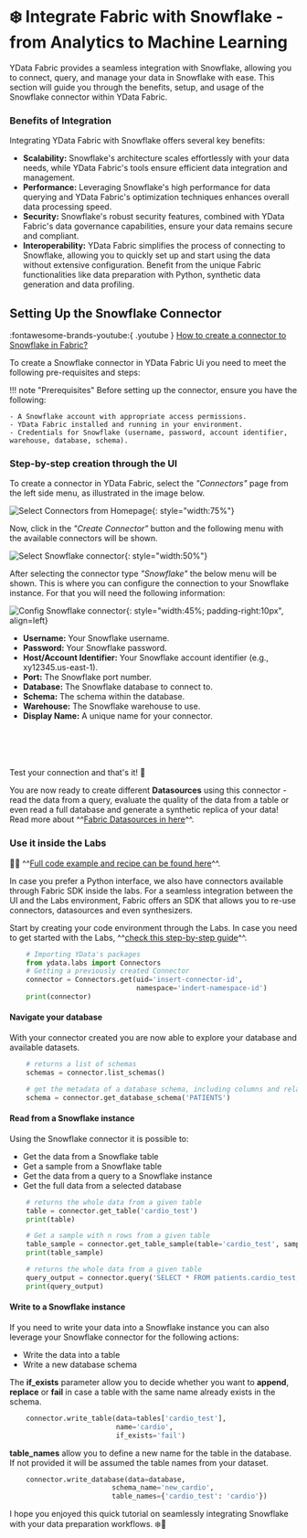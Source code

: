 # ❄️ Integrate Fabric with Snowflake - from Analytics to Machine Learning

YData Fabric provides a seamless integration with Snowflake, allowing you to connect,
query, and manage your data in Snowflake with ease. This section will guide you through the benefits,
setup, and usage of the Snowflake connector within YData Fabric.

### Benefits of Integration
Integrating YData Fabric with Snowflake offers several key benefits:

- **Scalability:** Snowflake's architecture scales effortlessly with your data needs, while YData Fabric's tools ensure efficient data integration and management.
- **Performance:** Leveraging Snowflake's high performance for data querying and YData Fabric's optimization techniques enhances overall data processing speed.
- **Security:** Snowflake's robust security features, combined with YData Fabric's data governance capabilities, ensure your data remains secure and compliant.
- **Interoperability:** YData Fabric simplifies the process of connecting to Snowflake, allowing you to quickly set up and start using the data without extensive configuration. Benefit from the unique Fabric functionalities like data preparation with Python, synthetic data generation and data profiling.

## Setting Up the Snowflake Connector

:fontawesome-brands-youtube:{ .youtube } <a href="https://youtube.com/clip/UgkxVTrEn2jY8GL-wqSXX3PByuUH5Q81Usih?si=xdpQ4eTCo_SEcvxp"><u>How to create a connector to Snowflake in Fabric?</u></a>

To create a Snowflake connector in YData Fabric Ui you need to meet the following pre-requisites and steps:

!!! note "Prerequisites"
    Before setting up the connector, ensure you have the following:

    - A Snowflake account with appropriate access permissions.
    - YData Fabric installed and running in your environment.
    - Credentials for Snowflake (username, password, account identifier, warehouse, database, schema).

### Step-by-step creation through the UI

To create a connector in YData Fabric, select the *"Connectors"* page from the left side menu, as illustrated in the image below.

![Select Connectors from Homepage](../../assets/data_catalog/connectors/go_to_connector.png){: style="width:75%"}

Now, click in the *"Create Connector"* button and the following menu with the available connectors will be shown.

![Select Snowflake connector](../../assets/data_catalog/connectors/select_snowflake_connector.png){: style="width:50%"}

After selecting the connector type *"Snowflake"* the below menu will be shown. This is where you can configure the connection to your Snowflake instance. For that you will need the following information:

![Config Snowflake connector](../../assets/data_catalog/connectors/snowflake_config.png){: style="width:45%; padding-right:10px", align=left}

- **Username:** Your Snowflake username.
- **Password:** Your Snowflake password.
- **Host/Account Identifier:** Your Snowflake account identifier (e.g., xy12345.us-east-1).
- **Port:** The Snowflake port number.
- **Database:** The Snowflake database to connect to.
- **Schema:** The schema within the database.
- **Warehouse:** The Snowflake warehouse to use.
- **Display Name:** A unique name for your connector.
</br></br></br></br></br>

Test your connection and that's it! 🚀

You are now ready to create different **Datasources** using this connector - read the data from a query, evaluate the quality of the data from a table or even
read a full database and generate a synthetic replica of your data!
Read more about ^^[Fabric Datasources in here](../datasources/index.md)^^.

### Use it inside the Labs

👨‍💻 ^^[Full code example and recipe can be found here](https://github.com/ydataai/academy/blob/master/1%20-%20Data%20Catalog/1.%20Connectors/Snowflake.ipynb)^^.

In case you prefer a Python interface, we also have connectors available through Fabric SDK inside the labs.
For a seamless integration between the UI and the Labs environment, Fabric offers an SDK that allows you to re-use connectors, datasources and even synthesizers.

Start by creating your code environment through the Labs. In case you need to get started with the Labs, ^^[check this step-by-step guide](../../get-started/create_lab.md)^^.

```python
    # Importing YData's packages
    from ydata.labs import Connectors
    # Getting a previously created Connector
    connector = Connectors.get(uid='insert-connector-id',
                               namespace='indert-namespace-id')
    print(connector)
```

#### Navigate your database

With your connector created you are now able to explore your database and available datasets.

```python title="List available schemas and get the metadata of a given schema"
    # returns a list of schemas
    schemas = connector.list_schemas()

    # get the metadata of a database schema, including columns and relations between tables (PK and FK)
    schema = connector.get_database_schema('PATIENTS')
```

#### Read from a Snowflake instance
Using the Snowflake connector it is possible to:

- Get the data from a Snowflake table
- Get a sample from a Snowflake table
- Get the data from a query to a Snowflake instance
- Get the full data from a selected database

```python title="Read full and a sample from a table"
    # returns the whole data from a given table
    table = connector.get_table('cardio_test')
    print(table)

    # Get a sample with n rows from a given table
    table_sample = connector.get_table_sample(table='cardio_test', sample_size=50)
    print(table_sample)
```

```python title="Get the data from a query"
    # returns the whole data from a given table
    query_output = connector.query('SELECT * FROM patients.cardio_test;')
    print(query_output)
```

#### Write to a Snowflake instance
If you need to write your data into a Snowflake instance you can also leverage your Snowflake connector for the following actions:

- Write the data into a table
- Write a new database schema

The **if_exists** parameter allow you to decide whether you want to **append**, **replace** or **fail** in case a table with the same name
already exists in the schema.

```python title='Writing a dataset to a table in a Snowflake schema'
    connector.write_table(data=tables['cardio_test'],
                          name='cardio',
                          if_exists='fail')
```

**table_names** allow you to define a new name for the table in the database. If not provided it will be assumed the table names from your dataset.
```python title='Writing a full database to a Snowflake schema'
    connector.write_database(data=database,
                         schema_name='new_cardio',
                         table_names={'cardio_test': 'cardio'})
```

I hope you enjoyed this quick tutorial on seamlessly integrating Snowflake with your data preparation workflows. ❄️🚀
